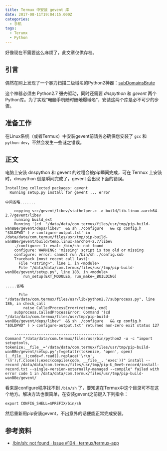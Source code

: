 ```yaml
---
title: Termux 中安装 gevent 库
date: 2017-08-11T19:04:15.000Z
categories:
  - 手机
tags:
  - Terumx
  - Python
---
```


好像现在不需要这么麻烦了，此文章仅供存档。

<!--more-->

## 引言

偶然在网上发现了一个暴力扫描二级域名的Python2神器：[subDomainsBrute](https://github.com/lijiejie/subDomainsBrute)

这个神器必须由 Python2.7 ~~强力~~驱动，同时还需要 *dnspython* 和 *gevent* 两个Python库。为了实现“~~电脑手机随时随地爆域名~~”，安装这两个库是必不可少的步骤。

## 准备工作

在Linux系统（或者Termux）中安装gevent前请务必确保您安装了 `gcc` 和 `python-dev`，不然会发生一些谜之错误。

## 正文

电脑上安装 dnspython 和 gevent 的过程会被pip瞬间完成，可在 Termux 上安装时，dnspython 倒是瞬间完成了，gevent 会出现下面的错误。

``` shell
Installing collected packages: gevent
  Running setup.py install for gevent ... error

中间省略.......

    copying src/gevent/libev/stathelper.c -> build/lib.linux-aarch64-2.7/gevent/libev
    running build_ext
    Running '(cd  "/data/data/com.termux/files/usr/tmp/pip-build-wanBBe/gevent/deps/libev"  && sh ./configure   && cp config.h "$OLDPWD" ) > configure-output.txt' in /data/data/com.termux/files/usr/tmp/pip-build-wanBBe/gevent/build/temp.linux-aarch64-2.7/libev
    ./configure: 1: eval: /bin/sh: not found
    configure: WARNING: 'missing' script is too old or missing
    configure: error: cannot run /bin/sh ./config.sub
    Traceback (most recent call last):
      File "<string>", line 1, in <module>
      File "/data/data/com.termux/files/usr/tmp/pip-build-wanBBe/gevent/setup.py", line 183, in <module>
        run_setup(EXT_MODULES, run_make=_BUILDING)

.....省略

      File "/data/data/com.termux/files/usr/lib/python2.7/subprocess.py", line 186, in check_call
        raise CalledProcessError(retcode, cmd)
    subprocess.CalledProcessError: Command '(cd  "/data/data/com.termux/files/usr/tmp/pip-build-wanBBe/gevent/deps/libev"  && sh ./configure   && cp config.h "$OLDPWD" ) > configure-output.txt' returned non-zero exit status 127

    ----------------------------------------
Command "/data/data/com.termux/files/usr/bin/python2 -u -c "import setuptools, tokenize;__file__='/data/data/com.termux/files/usr/tmp/pip-build-wanBBe/gevent/setup.py';f=getattr(tokenize, 'open', open)(__file__);code=f.read().replace('\r\n', '\n');f.close();exec(compile(code, __file__, 'exec'))" install --record /data/data/com.termux/files/usr/tmp/pip-U_0ve9-record/install-record.txt --single-version-externally-managed --compile" failed with error code 1 in /data/data/com.termux/files/usr/tmp/pip-build-wanBBe/gevent/
```

看来是configure程序找不到 `/bin/sh` 了，要知道在Termux中这个目录可不在这个地方。解决方法也很简单，在安装gevent之前键入下列指令：

``` shell
export CONFIG_SHELL=$PREFIX/bin/sh
```

然后重新用pip安装gevent，不出意外的话便能正常完成安装。

## 参考资料

- [/bin/sh: not found · Issue #104 · termux/termux-app](https://github.com/termux/termux-app/issues/104)
